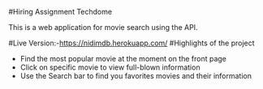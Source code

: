 #Hiring Assignment Techdome

This is a web application for movie search using the API.

#Live Version:-https://nidimdb.herokuapp.com/
#Highlights of the project
- Find the most popular movie at the moment on the front page
- Click on specific movie to view full-blown information
- Use the Search bar to find you favorites movies and their information




